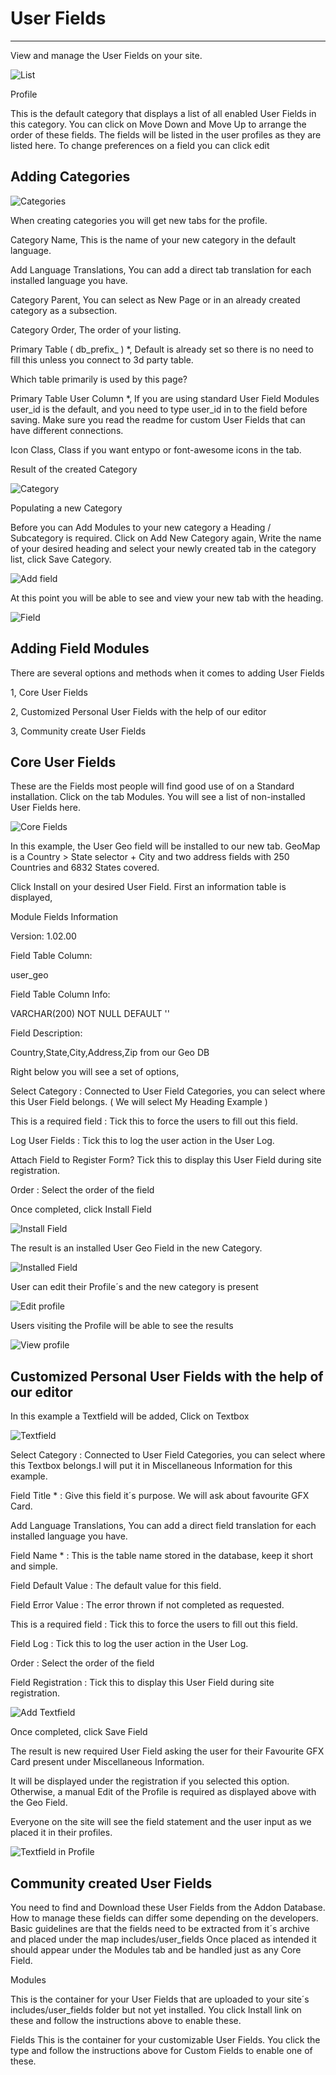 # User Fields

---

View and manage the User Fields on your site.

![List](../../assets/user_admin/user_fields/list.png)

Profile

This is the default category that displays a list of all enabled User Fields in this category.
You can click on Move Down and Move Up to arrange the order of these fields.
The fields will be listed in the user profiles as they are listed here.
To change preferences on a field you can click edit

## Adding Categories

![Categories](../../assets/user_admin/user_fields/categories.png)

When creating categories you will get new tabs for the profile.

Category Name, This is the name of your new category in the default language.

Add Language Translations, You can add a direct tab translation for each installed language you have.

Category Parent, You can select as New Page or in an already created category as a subsection.

Category Order, The order of your listing.

Primary Table ( db_prefix_ ) *, Default is already set so there is no need to fill this unless you connect to 3d party table.

Which table primarily is used by this page?

Primary Table User Column *, If you are using standard User Field Modules user_id is the default, and you need to type user_id in to the field before saving. Make sure you read the readme for custom User Fields that can have different connections.

Icon Class, Class if you want entypo or font-awesome icons in the tab.

Result of the created Category

![Category](../../assets/user_admin/user_fields/category.png)

Populating a new Category

Before you can Add Modules to your new category a Heading / Subcategory is required.
Click on Add New Category again, Write the name of your desired heading and select your newly created tab in the category list, click Save Category.

![Add field](../../assets/user_admin/user_fields/add_field.png)

At this point you will be able to see and view your new tab with the heading.

![Field](../../assets/user_admin/user_fields/field.png)

## Adding Field Modules

There are several options and methods when it comes to adding User Fields

1, Core User Fields

2, Customized Personal User Fields with the help of our editor

3, Community create User Fields

## Core User Fields

These are the Fields most people will find good use of on a Standard installation.
Click on the tab Modules.
You will see a list of non-installed User Fields here.

![Core Fields](../../assets/user_admin/user_fields/core_fields.png)

In this example, the User Geo field will be installed to our new tab.
GeoMap is a Country > State selector + City and two address fields with 250 Countries and 6832 States covered.

Click Install on your desired User Field.
First an information table is displayed,

Module Fields Information

Version: 1.02.00

Field Table Column:

user_geo

Field Table Column Info:

VARCHAR(200) NOT NULL DEFAULT ''

Field Description:

Country,State,City,Address,Zip from our Geo DB

Right below you will see a set of options,

Select Category : Connected to User Field Categories, you can select where this User Field belongs. ( We will select My Heading Example )

This is a required field : Tick this to force the users to fill out this field.

Log User Fields : Tick this to log the user action in the User Log.

Attach Field to Register Form? Tick this to display this User Field during site registration.

Order : Select the order of the field

Once completed, click Install Field

![Install Field](../../assets/user_admin/user_fields/install_field.png)

The result is an installed User Geo Field in the new Category.

![Installed Field](../../assets/user_admin/user_fields/installed_field.png)

User can edit their Profile´s and the new category is present

![Edit profile](../../assets/user_admin/user_fields/edit_profile.png)

Users visiting the Profile will be able to see the results

![View profile](../../assets/user_admin/user_fields/view_profile.png)

## Customized Personal User Fields with the help of our editor

In this example a Textfield will be added, Click on Textbox

![Textfield](../../assets/user_admin/user_fields/textfield.png)

Select Category : Connected to User Field Categories, you can select where this Textbox belongs.I will put it in Miscellaneous Information for this example.

Field Title * : Give this field it´s purpose. We will ask about favourite GFX Card.

Add Language Translations, You can add a direct field translation for each installed language you have.

Field Name * : This is the table name stored in the database, keep it short and simple.

Field Default Value : The default value for this field.

Field Error Value : The error thrown if not completed as requested.

This is a required field : Tick this to force the users to fill out this field.

Field Log : Tick this to log the user action in the User Log.

Order : Select the order of the field

Field Registration : Tick this to display this User Field during site registration.

![Add Textfield](../../assets/user_admin/user_fields/add_textfield.png)

Once completed, click Save Field

The result is new required User Field asking the user for their Favourite GFX Card present under Miscellaneous Information.

It will be displayed under the registration if you selected this option. Otherwise, a manual Edit of the Profile is required as displayed above with the Geo Field.

Everyone on the site will see the field statement and the user input as we placed it in their profiles.

![Textfield in Profile](../../assets/user_admin/user_fields/textfield_profile.png)

## Community created User Fields
You need to find and Download these User Fields from the Addon Database.
How to manage these fields can differ some depending on the developers.
Basic guidelines are that the fields need to be extracted from it´s archive and placed under the map includes/user_fields
Once placed as intended it should appear under the Modules tab and be handled just as any Core Field.

Modules

This is the container for your User Fields that are uploaded to your site´s includes/user_fields folder but not yet installed.
You click Install link on these and follow the instructions above to enable these.

Fields
This is the container for your customizable User Fields.
You click the type and follow the instructions above for Custom Fields to enable one of these.
